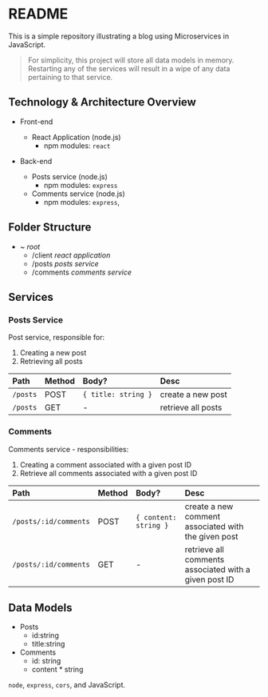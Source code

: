 # README 

This is a simple repository illustrating a blog using Microservices in JavaScript.

> For simplicity, this project will store all data models in memory. Restarting any of the services will result in a wipe of any data pertaining to that service. 

## Technology & Architecture Overview

* Front-end 
  * React Application (node.js) 
    * npm modules: `react` 

* Back-end 
  * Posts service (node.js)
    * npm modules: `express` 
  * Comments service (node.js)
    * npm modules: `express`, 

## Folder Structure 

* ~ _root_ 
  * /client _react application_
  * /posts _posts service_ 
  * /comments _comments service_ 

## Services 

### Posts Service 

Post service, responsible for: 
1. Creating a new post 
2. Retrieving all posts 

| Path | Method | Body? | Desc | 
|:---|:---|:---|:---|
| `/posts` | POST | `{ title: string }` | create a new post | 
| `/posts` | GET | - | retrieve all posts | 

### Comments 

Comments service - responsibilities: 
1. Creating a comment associated with a given post ID 
2. Retrieve all comments associated with a given post ID 

| Path | Method | Body? | Desc | 
|:---|:---|:---|:---|
| `/posts/:id/comments` | POST | `{ content: string }` | create a new comment associated with the given post | 
| `/posts/:id/comments` | GET | - | retrieve all comments associated with a given post ID | 



## Data Models 

* Posts 
  * id:string 
  * title:string 
* Comments 
  * id: string 
  * content * string 




`node`, `express`, `cors`, and  JavaScript. 